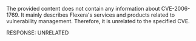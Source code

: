 The provided content does not contain any information about CVE-2006-1769. It mainly describes Flexera's services and products related to vulnerability management. Therefore, it is unrelated to the specified CVE.

RESPONSE: UNRELATED